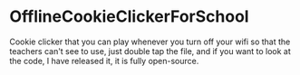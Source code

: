 # OfflineCookieClickerForSchool
Cookie clicker that you can play whenever you turn off your wifi so that the teachers can't see
to use, just double tap the file, and if you want to look at the code, I have released it, it is fully open-source.
